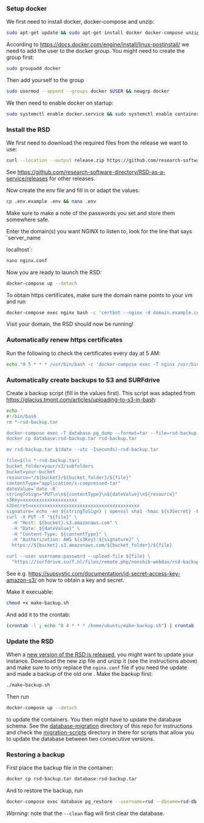 ### Setup docker
We first need to install docker, docker-compose and unzip:
```bash
sudo apt-get update && sudo apt-get install docker docker-compose unzip
```
According to https://docs.docker.com/engine/install/linux-postinstall/ we need to add the user to the docker group.
You might need to create the group first:
```bash
sudo groupadd docker
```
Then add yourself to the group
```bash
sudo usermod --append --groups docker $USER && newgrp docker
```
We then need to enable docker on startup:
```bash
sudo systemctl enable docker.service && sudo systemctl enable containerd.service
```

### Install the RSD
We first need to download the required files from the release we want to use:
```bash
curl --location --output release.zip https://github.com/research-software-directory/RSD-as-a-service/releases/download/v2.7.0/deployment.zip && unzip release.zip
```
See https://github.com/research-software-directory/RSD-as-a-service/releases for other releases.

Now create the env file and fill in or adapt the values:
```bash
cp .env.example .env && nano .env
```
Make sure to make a note of the passwords you set and store them somewhere safe. 

Enter the domain(s) you want NGINX to listen to, look for the line that says `server_name


localhost`:
```bash
nano nginx.conf
```

Now you are ready to launch the RSD:
```bash
docker-compose up --detach
```
To obtain https certificates, make sure the domain name points to your vm and run
```bash
docker-compose exec nginx bash -c 'certbot --nginx -d domain.example.com --agree-tos -m email@example.com'
```
Visit your domain, the RSD should now be running!

### Automatically renew https certificates
Run the following to check the certificates every day at 5 AM:
```bash
echo "0 5 * * * /usr/bin/bash -c 'docker-compose exec -T nginx /usr/bin/certbot renew'" | crontab -
```

### Automatically create backups to S3 and SURFdrive
Create a backup script (fill in the values first). This script was adapted from https://glacius.tmont.com/articles/uploading-to-s3-in-bash:
```bash
echo '
#!/bin/bash
rm *-rsd-backup.tar

docker-compose exec -T database pg_dump --format=tar --file=rsd-backup.tar --username=rsd --dbname=rsd-db
docker cp database:rsd-backup.tar rsd-backup.tar

mv rsd-backup.tar $(date --utc -Iseconds)-rsd-backup.tar

file=$(ls *-rsd-backup.tar)
bucket_folder=your/s3/subfolders
bucket=your-bucket
resource="/${bucket}/${bucket_folder}/${file}"
contentType="application/x-compressed-tar"
dateValue=`date -R`
stringToSign="PUT\n\n${contentType}\n${dateValue}\n${resource}"
s3Key=xxxxxxxxxxxxxxxxxxxx
s3Secret=xxxxxxxxxxxxxxxxxxxxxxxxxxxxxxxxxxxxxxxx
signature=`echo -en ${stringToSign} | openssl sha1 -hmac ${s3Secret} -binary | base64`
curl -X PUT -T "${file}" \
  -H "Host: ${bucket}.s3.amazonaws.com" \
  -H "Date: ${dateValue}" \
  -H "Content-Type: ${contentType}" \
  -H "Authorization: AWS ${s3Key}:${signature}" \
  https://${bucket}.s3.amazonaws.com/${bucket_folder}/${file}

curl --user username:password --upload-file ${file} \
  "https://surfdrive.surf.nl/files/remote.php/nonshib-webdav/rsd-backups/"
```
See e.g. https://supsystic.com/documentation/id-secret-access-key-amazon-s3/ on how to obtain a key and secret.

Make it execuable:
```bash
chmod +x make-backup.sh
```
And add it to the crontab:
```bash
(crontab -l ; echo "0 4 * * * /home/ubuntu/make-backup.sh") | crontab -
```

### Update the RSD
When a [new version of the RSD is released](https://github.com/research-software-directory/RSD-as-a-service/releases), you might want to update your instance. Download the new zip file and unzip it (see the instructions above) and make sure to only replace the `nginx.conf` file if you need the update and made a backup of the old one . Make the backup first:
```bash
./make-backup.sh
```

Then run
```bash
docker-compose up --detach
```
to update the containers. You then might have to update the database schema. See the [database-migration](https://github.com/research-software-directory/RSD-production/tree/main/database-migration) directory of this repo for instructions and check the [migration-scripts](https://github.com/research-software-directory/RSD-production/tree/main/database-migration/migration-scripts) directory in there for scripts that allow you to update the database between two consecutive versions.

### Restoring a backup
First place the backup file in the container:
```bash
docker cp rsd-backup.tar database:rsd-backup.tar
```
And to restore the backup, run 
```bash
docker-compose exec database pg_restore --username=rsd --dbname=rsd-db --clean rsd-backup.tar
```
*Warning:* note that the `--clean` flag will first clear the database.
